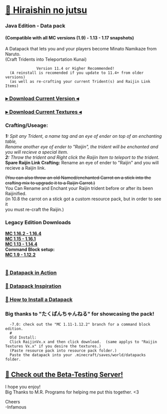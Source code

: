 # [🎥 Hiraishin no jutsu](https://youtu.be/dOuJNRJvqmY)
### Java Edition - Data pack  
#### (Compatible with all MC versions (1.9) - 1.13 - 1.17 snapshots)  

A Datapack that lets you and your players become Minato Namikaze from Naruto.    
(Craft Tridents into Teleportation Kunai)  
      
                  Version 11.4 or Higher Recommended!  
      (A reinstall is recomended if you update to 11.4+ from older versions)  
      (as well as re-crafting your current Trident(s) and Raijin Link Items)  

### [⫸ Download Current Version ⫷](https://github.com/InfamousMusicify/Flying-Raijin/raw/master/Raijin%20V11.4.zip)  
### [⫸ Download Current Textures ⫷](https://github.com/InfamousMusicify/Flying-Raijin/raw/master/Raijin%20Textures%20V0.4.zip) 

### Crafting/Useage:   
_**1:** Spit any Trident, a name tag and an eye of ender on top of an enchanting table,    
Rename another eye of ender to "Raijin", the trident will be enchanted and you will recieve a special item.    
**2:** Throw the trident and Right click the Raijin Item to teleport to the trident._  
**Spare Raijin Link Crafting:** Rename an eye of ender to "Raijin" and you will recieve a Raijin link. 

~~(You can also throw an old Named/enchanted Carrot on a stick into 
the crafting mix to upgrade it to a Raijin Carrot.)~~  
      You Can Rename and Enchant your Raijin trident before or after its been Raijinified.  
      (in 10.8 the carrot on a stick got a custom resource pack, but in order to see it  
      you must re-craft the Raijin.)    

### **Legacy Edition Downloads**  
**[MC 1.16.2 - 1.16.4](https://github.com/InfamousMusicify/Flying-Raijin/raw/Legacy/Raijin%20LV0.3.zip)**  
**[MC 1.15 - 1.16.1](https://github.com/InfamousMusicify/Flying-Raijin/raw/Legacy/Raijin%20LV0.2.zip)**  
**[MC 1.13 - 1.14.4](https://github.com/InfamousMusicify/Flying-Raijin/raw/Legacy/Raijin%20LV0.1.zip)**  
**Command Block setup:**  
**[MC 1.9 - 1.12.2](https://github.com/InfamousMusicify/Flying-Raijin/tree/MC-1.11-1.12.2)**  
#
### [🔗 Datapack in Action](https://youtu.be/dOuJNRJvqmY)  
### [🔗 Datapack Inspiration](https://youtu.be/Fd_vSRkGlv8)  
### [🔗 How to Install a Datapack](https://www.youtube.com/watch?v=4Dxzw12TQcg)  

### Big thanks to "たくぱんちゃんねる" for showcasing the pack!   
      -7.0: check out the "MC 1.11-1.12.2" branch for a command block edition.
      #  
      Old Install:  
      Click RaijinVx.x and then click download.  (same applys to "Raijin Textures Vx.x" if you desire the textures.)  
      (Paste resource pack into resource pack folder.)  
      Paste the datapack into your .minecraft/saves/world/datapacks folder.  
      
## [🔗 Check out the Beta-Testing Server!](https://bit.ly/2TizsgS)

I hope you enjoy!  
Big Thanks to M.R. Programs for helping me put this together. <3  

Cheers  
-Infamous
